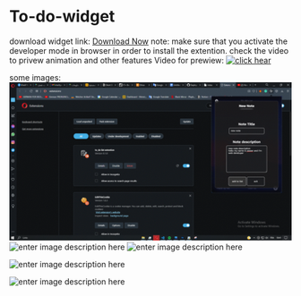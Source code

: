 # To-do-widget




download widget   link: [Download Now](https://github.com/lamani79/to_do_list_chrom_widget/archive/refs/heads/main.zip)
note: make sure that you activate the developer mode in browser in order to install the extention.
check the video to privew animation and other features
Video for prewiew:
[![click hear](https://www.seoclerk.com/pics/want65476-15rA0B1540491950.jpg)](https://drive.google.com/file/d/1moDC_fiK4CXWqAXVPcYdoVACUC-gUqGi/view?usp=sharing)

some images:
![enter image description here](https://github.com/lamani79/to_do_list_chrom_widget/blob/main/images/how%20it%20work/gif.gif?raw=true)
![enter image description here](https://lh3.googleusercontent.com/kqGZcgYVU7rLXemn4oN4czlbEfnKTal-6MqMum3dl28JMIutrNyvS8oUEzVCN5tgCSQMIe-bdqG6l7aBpvTc76630JIlb_kQkGShfSCz09uinVzGZrGxG3U7F-AQNSQd1936pIpYLgsM26K-1x9947EObDzddcPo3fCSRVMASKO2PeKRrEzTAZrqFotz2qOOc2g9JI9RsvrfaBCVEyaaZEfXCyYvWrcGL0WUAfoCVhj8Iag5ddoEGmRiqtcGGBaoU_YNO-AMs1F1m_UuF9m_le4x2iBH1N9bs41dasjaGsCoFex8GNAniUJcp6GL-lMKPVRewwRuYCkM_1ra9dZ85NcI9O7dK-aIu9y-YpB_NN58SW98Mkqc0Xr0U1QOxlk3Py2sal3XI1DThF3T0QwhCc2-LTcr8d-TuKSriBjfncwo1vqx9WSgHya5DKBgO_iBrvKIhGsUERnHg9LvtYfUAOkpyrug0h9k48ClHQsRTB4_PbSD8nCPbexUPexKAeZHyiiXhUhszkmwZSCn5VQRuYazJmC7yCZ_U1dTAol8KP2GPi64Wad_dhYfIvz2uFnTWbqkiK1JBCDGZp4ljo1cLKgTr0Op11AXk6khAjU4SUeFyvLbtctYWTxcvQqkc-bUeQF9ZLB2vBSMJLBWzfD2jaQpvniwiLproibgdnWod0OgUPGr29KjX4Qb7JqL27iy0ewwfCEV3VQbD_9SIAVeSw=w1368-h769-no?authuser=0)
![enter image description here](https://lh3.googleusercontent.com/9P0W7y-57phIBwNSTrAJGXIIDl0dte3Gbsdvk8-uR9nzoid_qYTWh-2KNNcoDljFVo13AkrNVTrg7kRp2zZ6mHxnWOiVm-oPJ0YJIHQxOSUZpBiL-rPo4QRV2O8yywaUgd2O2ePcycM0MCXdM4VbJj75dWx6XTEHUKtQ4kY468hXhu23XPo7bbBZs81FidUw5nWaJMC5hbEMU5ynRrzIbQAsLcHKLyl-eCsQkb1buOZLrx4Wzkbrocq3uFvQDSmmMwDgg-lQ6sGynRBC_UdkKzwb1SrJ41xAZUio40_G4phDOyNXJYEYrniEKTOLz1Vne1e_LniMw1zzmSfWTWlYYy8cevZWTWI9N4VPqdbaoJl5JLLCfd0XYb5j6OOEeToPMXVUsJ2OQhBmFKCPYNxdwJvTUHLrxg7RLWHrie9hh7MCbMhHoKQEgR1ddyENY89n6ALQ4lfXASzO2gouoNfIDfi6fD2FJNM7vCZANuQePEggaec0JmhlB095mDzUFeTq9yuLuq2YXmup7LgdXD4I4DCXYCjUI0-ybBvl1wGNNul7riu0odfTNfomcYzswPfuuFcHDxzTVxk6SkN3cZCqL_2Lnh9p2YDvljQV6OD1BbdEnkRFppDEJNBKKBDk1SHRodribMukpcg5As1EFSKIHQG8qAz4mvtg5786XBlv6MnITNsDcctEk_mh7CAbmR8tYy6S0dsFRATGvYdPvJEtYQ=w1368-h769-no?authuser=0)

![enter image description here](https://lh3.googleusercontent.com/6KKqKshoTPRaSiIBZ9hLmqmbNZI4yMpvF8xXHR6rtszozXGiM2BAk3ogqD8y20mIT8nq-77GnYTZc2u9uSGtxbaGL02tueflx7JczIxsGe4U6yFJp2xoyzzHY8KwQKfMIrbP2OslV1X-HhJ_n4EU9RIVFN3Li6GUUJaYgj7ydKcYgaQBbI_U9arJ6BPstVfWOUDZ3qBGFxnD2VXE7kziJzXQBO0dOa9CbqEZlchnNVn98R57XpC6YYMAK4lP6UUlbO7V5FDB0yi-dSp6Q6RY1svR9j0xqNjwlk6sBhmGAVV8g8RV851OzeFFS7cg4TRCD30v6mVzP0n4CwOqBsdoYNxKhUOWQYcp3S6aoV5gZ8ZtARkIgtUi2y4aCbKlYOVvfHzA12VCP0vTm0kEtOKeQlvwRwprkkcPmZ_IpRdA91bIy3k09dud0n4EJHW--DaaWxJvEbVMuUWM9yiJOjsTwG-wghJ_AkFh2XrtN4LtGGV-6GOuvDE3-98sci3qNSryyq-qPvXVHSOPiWOjjvKGS4SHSSk_KSEHztRtrOz4zI15ymOQaGWuVv9O541QVqc6M8gZqyiSApweUki46CPrCSFxxBzA67dHWjvtCcjFg2HEOSiVfzafkD2g3WZZ9RUuQ-MdsvVK9sOgNuKuahnSEykLe5XFPRE3qLXZ6Ye22wT22eq-QxSs4vMXxzk0rw698p2L0ZFnKhbLeD7bkmBidg=w1368-h769-no?authuser=0)

![enter image description here](https://lh3.googleusercontent.com/tDs-p7K2IC5VxgTeP7NmqAZ6FGUIVbGfFxl2MICy7f4I76DIzZuWIjU-6o7v7z6fwhNJhB2HnI6MI4_amve_6PdlM1KEPUb95rs4AJpVBCValfNgJoPtLLORrgOU_C9t5A1VYIyKdYybH-R0I-Cvz1uLnx0lhYEkLMJhiWKIWtNFDE71vUHTirxe6YSa_evNznkSPNO9qdsUA3r98mGNRmuXL0RoAk75rNabILSycZ6m6TNcGZlcyXo_YtauMDMfKWvnsWVFzkVKq-C52uF2HLIzoyw9DPuT4U4bzj5saKzaAZ3P0pZaqRvT7S0AgB7UQs1UfXRW-JxauoalRtBCEWzrO8TtDbkOUfI4zUX6It9MMLNyXHiF-32ap4yb93E3OYGsX0UxzIpC8-ZAP1sgjsdTPP8XykLtlvVWcv65Laif6A8tPrttYZIGsFiL2x23A5pnv-S_xDduGUyTkYgO7OskpbsAPrZvArdvtkvOgFSmg4z5pEXBNJZPjkH-8DtFAlZcBgHUTGOZ4HTt1ejj_ZokI0zqQ3Mld1dUi1rr9WjOcQKjnGQBgPSA8GgG-lB7nGKLEH10595G0WVuHJNlFq4yTT-TB2pdu9J6N4I6ztu4itjUJESLT2P32zd-U6Qw2n3SQP4O5LOHnmA-fPHts67DeqV_tCInYO0tI34hYuTb8WQIK_T49tmqpIAhBdaPZezHu_JW-CiT8naWLbiBgw=w1368-h769-no?authuser=0)
